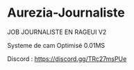 # Aurezia-Journaliste

JOB JOURNALISTE EN RAGEUI V2

Systeme de cam
Optimisé 0.01MS

Discord : https://discord.gg/TRc27msPUe
